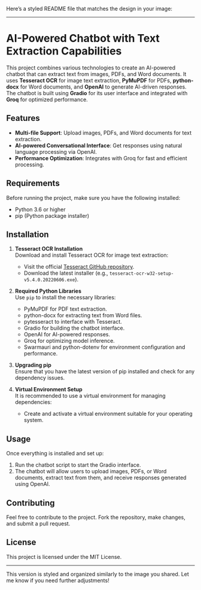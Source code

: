Here’s a styled README file that matches the design in your image:

---

# **AI-Powered Chatbot with Text Extraction Capabilities**

This project combines various technologies to create an AI-powered chatbot that can extract text from images, PDFs, and Word documents. It uses **Tesseract OCR** for image text extraction, **PyMuPDF** for PDFs, **python-docx** for Word documents, and **OpenAI** to generate AI-driven responses. The chatbot is built using **Gradio** for its user interface and integrated with **Groq** for optimized performance.

## **Features**
- **Multi-file Support**: Upload images, PDFs, and Word documents for text extraction.
- **AI-powered Conversational Interface**: Get responses using natural language processing via OpenAI.
- **Performance Optimization**: Integrates with Groq for fast and efficient processing.

## **Requirements**
Before running the project, make sure you have the following installed:
- Python 3.6 or higher
- pip (Python package installer)

## **Installation**

1. **Tesseract OCR Installation**  
   Download and install Tesseract OCR for image text extraction:
   - Visit the official [Tesseract GitHub repository](https://github.com/tesseract-ocr/tesseract).
   - Download the latest installer (e.g., `tesseract-ocr-w32-setup-v5.4.0.20220606.exe`).

2. **Required Python Libraries**  
   Use `pip` to install the necessary libraries:
   - PyMuPDF for PDF text extraction.
   - python-docx for extracting text from Word files.
   - pytesseract to interface with Tesseract.
   - Gradio for building the chatbot interface.
   - OpenAI for AI-powered responses.
   - Groq for optimizing model inference.
   - Swarmauri and python-dotenv for environment configuration and performance.

3. **Upgrading pip**  
   Ensure that you have the latest version of pip installed and check for any dependency issues.

4. **Virtual Environment Setup**  
   It is recommended to use a virtual environment for managing dependencies:
   - Create and activate a virtual environment suitable for your operating system.

## **Usage**
Once everything is installed and set up:

1. Run the chatbot script to start the Gradio interface.
2. The chatbot will allow users to upload images, PDFs, or Word documents, extract text from them, and receive responses generated using OpenAI.

## **Contributing**
Feel free to contribute to the project. Fork the repository, make changes, and submit a pull request.

## **License**
This project is licensed under the MIT License.

---

This version is styled and organized similarly to the image you shared. Let me know if you need further adjustments!